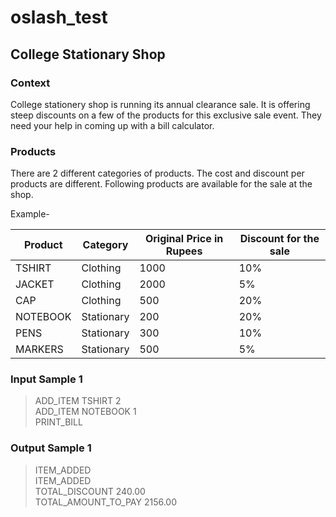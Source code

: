 # oslash_test

## College Stationary Shop

### Context

College stationery shop is running its annual clearance sale. It is offering steep discounts on a few of the products for this exclusive sale event. They need your help in coming up with a bill calculator.

### Products

There are 2 different categories of products. The cost and discount per products are different. Following products are available for the sale at the shop.

Example-

| Product  | Category | Original Price in Rupees | Discount for the sale |
| ------------- | ------------- | ------------- | ------------- |
| TSHIRT  | Clothing  | 1000 | 10% |
| JACKET  | Clothing  | 2000 | 5% |
| CAP | Clothing  | 500 | 20% |
| NOTEBOOK | Stationary  | 200 | 20% |
| PENS | Stationary  | 300 | 10% |
| MARKERS | Stationary  | 500 | 5% |

### Input Sample 1
>ADD_ITEM TSHIRT 2 <br> ADD_ITEM NOTEBOOK 1 <br> PRINT_BILL

### Output Sample 1
>ITEM_ADDED <br> ITEM_ADDED <br> TOTAL_DISCOUNT 240.00 <br> TOTAL_AMOUNT_TO_PAY 2156.00
